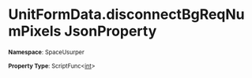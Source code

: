 # UnitFormData.disconnectBgReqNumPixels JsonProperty

<small>**Namespace**: SpaceUsurper</small>

<small>**Property Type**: ScriptFunc&lt;[int](https://docs.microsoft.com/en-us/dotnet/api/system.int32?view=netframework-4.5)&gt;</small>

